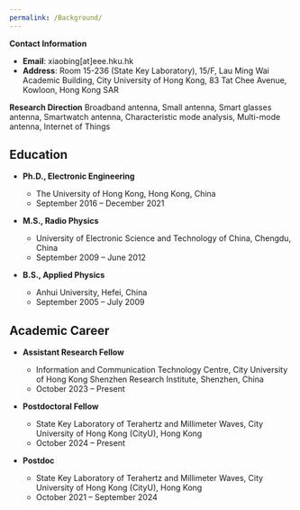 ```yaml
---
permalink: /Background/
---
```




**Contact Information**
- **Email**: xiaobing[at]eee.hku.hk
- **Address**: Room 15-236 (State Key Laboratory), 15/F, Lau Ming Wai Academic Building, City University of Hong Kong, 83 Tat Chee Avenue, Kowloon, Hong Kong SAR

**Research Direction**
Broadband antenna, Small antenna, Smart glasses antenna, Smartwatch antenna, Characteristic mode analysis, Multi-mode antenna, Internet of Things

## Education

- **Ph.D., Electronic Engineering**
  - The University of Hong Kong, Hong Kong, China
  - September 2016 – December 2021

- **M.S., Radio Physics**
  - University of Electronic Science and Technology of China, Chengdu, China
  - September 2009 – June 2012

- **B.S., Applied Physics**
  - Anhui University, Hefei, China
  - September 2005 – July 2009

## Academic Career

- **Assistant Research Fellow**
  - Information and Communication Technology Centre, City University of Hong Kong Shenzhen Research Institute, Shenzhen, China
  - October 2023 – Present

- **Postdoctoral Fellow**
  - State Key Laboratory of Terahertz and Millimeter Waves, City University of Hong Kong (CityU), Hong Kong
  - October 2024 – Present

- **Postdoc**
  - State Key Laboratory of Terahertz and Millimeter Waves, City University of Hong Kong (CityU), Hong Kong
  - October 2021 – September 2024









